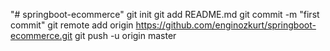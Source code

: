 "# springboot-ecommerce"  git init git add README.md git commit -m "first commit" git remote add origin https://github.com/enginozkurt/springboot-ecommerce.git git push -u origin master
